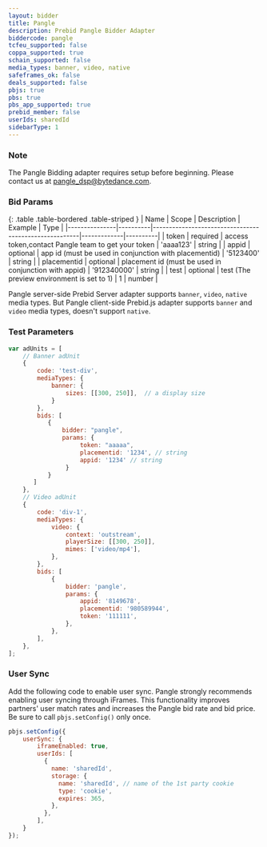 ```yaml
---
layout: bidder
title: Pangle
description: Prebid Pangle Bidder Adapter
biddercode: pangle
tcfeu_supported: false
coppa_supported: true
schain_supported: false
media_types: banner, video, native
safeframes_ok: false
deals_supported: false
pbjs: true
pbs: true
pbs_app_supported: true
prebid_member: false
userIds: sharedId
sidebarType: 1
---
```


### Note

The Pangle Bidding adapter requires setup before beginning. Please contact us at <pangle_dsp@bytedance.com>.

### Bid Params

{: .table .table-bordered .table-striped }
| Name          | Scope    | Description                                           | Example     | Type     |
|---------------|----------|-------------------------------------------------------|-------------|----------|
| token         | required | access token,contact Pangle team to get your token    | 'aaaa123'   | string   |
| appid         | optional | app id (must be used in conjunction with placementid) | '5123400'   | string   |
| placementid   | optional | placement id (must be used in conjunction with appid) | '912340000' | string   |
| test          | optional | test (The preview environment is set to 1)            | 1           | number   |

Pangle server-side Prebid Server adapter supports `banner`, `video`, `native` media types. But Pangle client-side Prebid.js adapter supports `banner` and `video` media types, doesn't support `native`.

### Test Parameters

```javascript
var adUnits = [
    // Banner adUnit
    {
        code: 'test-div',
        mediaTypes: {
            banner: {
                sizes: [[300, 250]],  // a display size
            }
        },
        bids: [
           {
               bidder: "pangle",
               params: {
                    token: "aaaaa",
                    placementid: '1234', // string 
                    appid: '1234' // string 
                }
           }
       ]
    },
    // Video adUnit
    {
        code: 'div-1',
        mediaTypes: {
            video: {
                context: 'outstream',
                playerSize: [[300, 250]],
                mimes: ['video/mp4'],
            },
        },
        bids: [
            {
                bidder: 'pangle',
                params: {
                    appid: '8149678',
                    placementid: '980589944',
                    token: '111111',
                },
            },
        ],
    },
];
```

### User Sync

Add the following code to enable user sync. Pangle strongly recommends enabling user syncing through iFrames. This functionality improves partners' user match rates and increases the Pangle bid rate and bid price. Be sure to call `pbjs.setConfig()` only once.

```javascript
pbjs.setConfig({
    userSync: {
        iframeEnabled: true,
        userIds: [
          {
            name: 'sharedId',
            storage: {
              name: 'sharedId', // name of the 1st party cookie
              type: 'cookie',
              expires: 365,
            },
          },
        ],
    }
});
```
